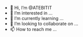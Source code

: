 - 👋 Hi, I’m @ATEBITIT
- 👀 I’m interested in ...
- 🌱 I’m currently learning ...
- 💞️ I’m looking to collaborate on ...
- 📫 How to reach me ...

<!---
ATEBITIT/ATEBITIT is a ✨ special ✨ repository because its `README.md` (this file) appears on your GitHub profile.
You can click the Preview link to take a look at your changes.
--->
